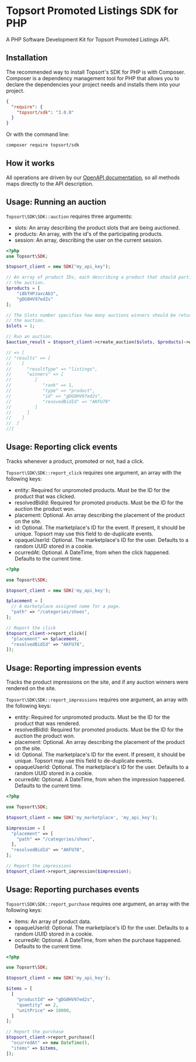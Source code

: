 # Topsort Promoted Listings SDK for PHP

A PHP Software Development Kit for Topsort Promoted Listings API.

## Installation

The recommended way to install Topsort's SDK for PHP is with Composer. Composer
is a dependency management tool for PHP that allows you to declare the
dependencies your project needs and installs them into your project.

```json
{
  "require": {
    "topsort/sdk": "3.0.0"
  }
}
```

Or with the command line:
```bash
composer require topsort/sdk
```

## How it works
All operations are driven by our [OpenAPI documentation](https://docs.topsort.com/openapi/topsort-reference/),
so all methods maps directly to the API description.

## Usage: Running an auction
`Topsort\SDK\SDK::auction` requires three arguments:

- slots: An array describing the product slots that are being auctioned.
- products: An array, with the id's of the participating products.
- session: An array, describing the user on the current session.


```php
<?php
use Topsort\SDK;

$topsort_client = new SDK("my_api_key");

// An array of product IDs, each describing a product that should participate in
// the auction.
$products = [
    "i8bfHPJaxcAb3",
    "gDG0HV97ed2s"
];

// The Slots number specifies how many auctions winners should be returned for
// the auction.
$slots = 1;

// Run an auction.
$auction_result = $topsort_client->create_auction($slots, $products)->wait();

// => [
// "results" => [
//    [
//      "resultType" => "listings",
//      "winners" => [
//         [
//            "rank" => 1,
//            "type" => "product",
//            "id" => "gDG0HV97ed2s",
//            "resovedBidId" => "AKFU78"
//         ]
//      ]
//    ]
//  ]
//]
```


## Usage: Reporting click events
Tracks whenever a product, promoted or not, had a click.

`Topsort\SDK\SDK::report_click` requires one argument, an array with the following keys:

- entity: Required for unpromoted products. Must be the ID for the product that was clicked.
- resolvedBidId: Required for promoted products. Must be the ID for the auction the product won.
- placement: Optional. An array describing the placement of the product on the site.
- id: Optional. The marketplace's ID for the event. If present, it should be unique. Topsort may use this field to de-duplicate events.
- opaqueUserId: Optional. The marketplace's ID for the user. Defaults to a random UUID stored in a cookie.
- ocurredAt: Optional. A DateTime, from when the click happened. Defaults to the current time.

```php
<?php

use Topsort\SDK;

$topsort_client = new SDK('my_api_key');

$placement = [
  // A marketplace assigned name for a page.
  "path" => "/categories/shoes",
];

// Report the click
$topsort_client->report_click([
  "placement" => $placement,
  "resolvedBidId" => "AKFU78",
]);
```

## Usage: Reporting impression events
Tracks the product impressions on the site, and if any auction winners were
rendered on the site.

`Topsort\SDK\SDK::report_impressions` requires one argument, an array with the following keys:

- entity: Required for unpromoted products. Must be the ID for the product that was rendered.
- resolvedBidId: Required for promoted products. Must be the ID for the auction the product won.
- placement: Optional. An array describing the placement of the product on the site.
- id: Optional. The marketplace's ID for the event. If present, it should be unique. Topsort may use this field to de-duplicate events.
- opaqueUserId: Optional. The marketplace's ID for the user. Defaults to a random UUID stored in a cookie.
- ocurredAt: Optional. A DateTime, from when the impression happened. Defaults to the current time.

```php
<?php

use Topsort\SDK;

$topsort_client = new SDK('my_marketplace', 'my_api_key');

$impression = [
  "placement" => [
    "path" => "/categories/shoes",
  ],
  "resolvedBidId" => "AKFU78",
];

// Report the impressions
$topsort_client->report_impression($impression);
```

## Usage: Reporting purchases events


`Topsort\SDK\SDK::report_purchase` requires one argument, an array with the following keys:

- items: An array of product data.
- opaqueUserId: Optional. The marketplace's ID for the user. Defaults to a random UUID stored in a cookie.
- ocurredAt: Optional. A DateTime, from when the purchase happened. Defaults to the current time.

```php
<?php

use Topsort\SDK;

$topsort_client = new SDK('my_api_key');

$items = [
  [
    "productId" => "gDG0HV97ed2s",
    "quantity" => 2,
    "unitPrice" => 10000,
  ]
];

// Report the purchase
$topsort_client->report_purchase([
  "ocurredAt" => new DateTime(),
  "items" => $items,
]);
```
